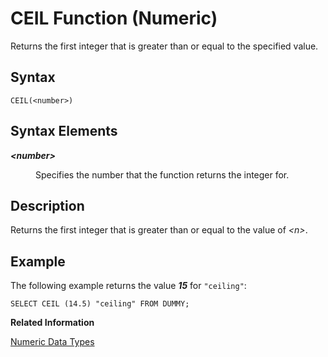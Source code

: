 <!-- loio20db6dd575191014b704978452f92bbd -->

# CEIL Function \(Numeric\)

Returns the first integer that is greater than or equal to the specified value.



<a name="loio20db6dd575191014b704978452f92bbd__sql_function_ceil_1sql_function_ceil_syntax"/>

## Syntax

```
CEIL(<number>)
```



## Syntax Elements


<dl>
<dt><b>

*<number\>*

</b></dt>
<dd>

Specifies the number that the function returns the integer for.



</dd>
</dl>



<a name="loio20db6dd575191014b704978452f92bbd__sql_function_ceil_1sql_function_ceil_description"/>

## Description

Returns the first integer that is greater than or equal to the value of *<n\>*.



<a name="loio20db6dd575191014b704978452f92bbd__sql_function_ceil_1sql_function_ceil_examples"/>

## Example

The following example returns the value ***15*** for `"ceiling"`:

```
SELECT CEIL (14.5) "ceiling" FROM DUMMY;
```

**Related Information**  


[Numeric Data Types](../numeric-data-types-4ee2f26.md "Numeric data types are used to store numeric information.")


